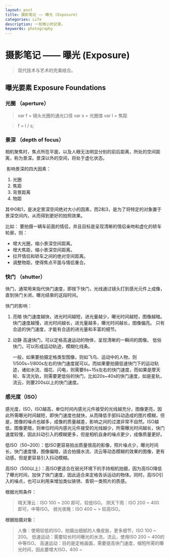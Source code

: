 ```yaml
---
layout: post
title: 摄影笔记 —— 曝光 (Exposure)
categories: Life
description: 一些微小的记录。
keywords: photography
---
```


# 摄影笔记 —— 曝光 (Exposure)

> 现代技术与艺术的完美结合。



## 曝光要素 Exposure Foundations

### 光圈 （aperture）

> var f = 镜头光圈的通光口径
> var s = 光圈值
> var l = 焦距

> f = l / s;

### 景深 （depth of focus）

​		相机聚焦时，焦点所在平面，以及人眼无法明显分别的前后距离，所处的空间距离，称为景深。景深以外的空间，将处于虚化状态。

​		影响景深的四大因素：

1. 光圈
2. 焦距
3. 背景距离
4. 物距

其中0和1，是决定景深空间绝对大小的因素，而2和3，是为了将特定的对象置于景深空间内，从而得到更好的拍照效果。

比如：
		要拍摄一辆车前面的情侣，并且目标是呈现清晰的情侣亲吻和虚化的轿车轮廓，则：

* 增大光圈，缩小景深空间距离。
* 增大焦距，缩小景深空间距离。
* 拉开情侣和轿车之间的绝对空间距离。
* 调整物距，使得焦点平面与情侣重合。

 ### 快门 （shutter）

​		快门，通常用来指代快门速度，即按下快门，光线通过镜头打到感光元件上成像，直到快门关闭，曝光结束的这段时间。

快门的影响：

1. 亮暗
   	快门速度越快，进光时间越短，进光量越少，曝光时间越短，图像越暗。
   	快门速度越慢，进光时间越长，进光量越多，曝光时间越长，图像偏亮。
   	只有合适的快门速度，才能有合适的进光量和丰富的细节。

2. 动静
   	高速快门，可以定格高速运动的物体，呈现清晰的一瞬间的图像。
   	低俗快门，可以形成运动轨迹，模糊化线条。
   	

   ​		一般，如果要拍摄定格类型图像，则如飞鸟、运动中的人物，则1/500s~1/800s左右的快门速度就可以。而如果要拍摄低速快门下的运动轨迹，诸如水流、烟花、闪电，则需要6s~15s左右的快门速度，而如果是摩天轮、车流光轨，则需要更低俗的快门，比如20s~40s的快门速度，如是星轨，流云，则要200s以上的快门速度。

### 感光度（ISO）

​		感光度，ISO，ISO越高，单位时间内感光元件接受的光线越充分，图像更亮，因此所需曝光时间越短，即快门速度也就快，从而降低手部抖动造成的图片模糊，但是，图像的噪点也越多，成像的质量越差，影响之间的过渡非常不自然。ISO越低，图像更暗，则单位时间内感光元件接受的光线越少，所需曝光时间越长，快门速度较慢，因此抖动引入的模糊更多，但是相机自身的噪点更少，成像质量更好。

​		低ISO（50~200）：低ISO更容易拍出质量很高的影像，照片噪点少，曝光时间长，快门速度慢，图像偏暗，适合拍摄水流、流云等动态模糊的效果的图像，更有动感。但是更容易引入抖动模糊。

​		高ISO（500以上）：高ISO更适合在弱光环境下的手持相机拍摄，因为高ISO降低了曝光时间，加快了快门速度，因此适合来定格告诉运动的物体。同时，高ISO引入的噪点，也可以利用来增加类似铁锈、青铜一类照片的质感。

根据光照条件：
> 晴天薄云：ISO 100 ~ 200 即可，较低ISO。
> 阴天下雨：ISO 200 ~ 400 即可，中等ISO。
> 弱光夜晚：ISO 400 ~ > 较高ISO。

根据拍摄对象：
> 人像：使用较低的ISO，拍摄出细腻的人像皮肤，更多细节，ISO 100 ~ 200。
> 低速运动：需要较长时间曝光的水流，流云，使用ISO 200 ~ 400的中等ISO。
> 高速运动：目的是定格画面，需要提高快门速度，缩短所需的曝光时间，因此要增大ISO，400 ~